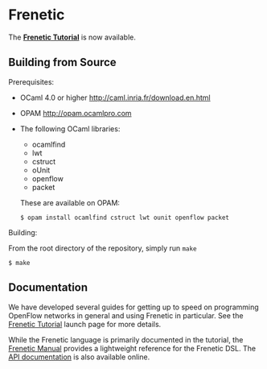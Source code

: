 Frenetic
========

The [**Frenetic Tutorial**](https://github.com/frenetic-lang/frenetic/wiki/Frenetic-Tutorial) is now available.

Building from Source
--------------------

Prerequisites:

- OCaml 4.0 or higher <http://caml.inria.fr/download.en.html>

- OPAM <http://opam.ocamlpro.com>

- The following OCaml libraries:

  - ocamlfind
  - lwt
  - cstruct 
  - oUnit
  - openflow
  - packet

  These are available on OPAM:

  ```
  $ opam install ocamlfind cstruct lwt ounit openflow packet
  ```

Building:

From the root directory of the repository, simply run `make`

  ```
  $ make
  ```

Documentation
-------------

We have developed several guides for getting up to speed on programming OpenFlow networks in general and using Frenetic in particular.  See the [Frenetic Tutorial](https://github.com/frenetic-lang/frenetic/wiki/Frenetic-Tutorial) launch page for more details.

While the Frenetic language is primarily documented in the tutorial, the [Frenetic
Manual](https://github.com/frenetic-lang/frenetic/wiki/A-NCManual) provides a lightweight reference for the Frenetic DSL.
The [API
documentation](http://frenetic-lang.github.io/frenetic/docs/index.html)
is also available online.

